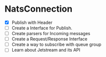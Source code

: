 # NatsConnection

- [X] Publish with Header
- [ ] Create a Interface for Publish.
- [ ] Create parsers for Incoming messages
- [ ] Create a Request/Response Interface
- [ ] Create a way to subscribe with queue group
- [ ] Learn about Jetstream and its API
